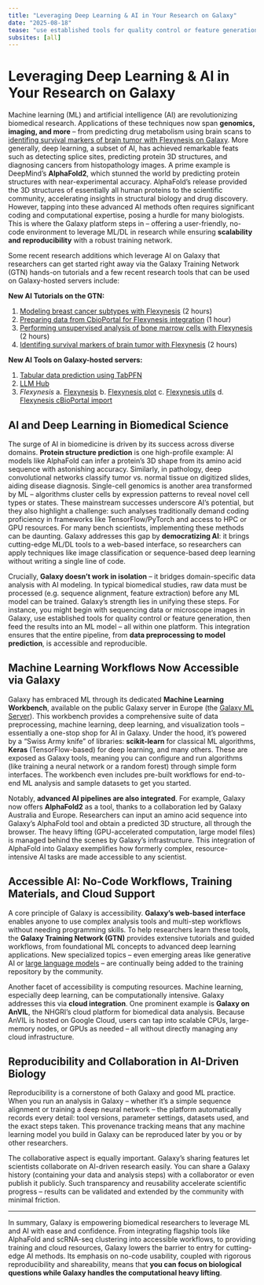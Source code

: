 ```yaml
---
title: "Leveraging Deep Learning & AI in Your Research on Galaxy"
date: "2025-08-18"
tease: "use established tools for quality control or feature generation, then feed the results into an ML model – all within one platform"
subsites: [all]
---
```


# Leveraging Deep Learning & AI in Your Research on Galaxy

Machine learning (ML) and artificial intelligence (AI) are revolutionizing biomedical research. Applications of these techniques now span **genomics, imaging, and more** – from predicting drug metabolism using brain scans to [identifing survival markers of brain tumor with Flexynesis on Galaxy](https://training.galaxyproject.org/training-material/topics/statistics/tutorials/flexynesis_survival/tutorial.html).
More generally, deep learning, a subset of AI, has achieved remarkable feats such as detecting splice sites, predicting protein 3D structures, and diagnosing cancers from histopathology images. A prime example is DeepMind’s **AlphaFold2**, which stunned the world by predicting protein structures with near-experimental accuracy. AlphaFold’s release provided the 3D structures of essentially all human proteins to the scientific community, accelerating insights in structural biology and drug discovery. However, tapping into these advanced AI methods often requires significant coding and computational expertise, posing a hurdle for many biologists. This is where the Galaxy platform steps in – offering a user-friendly, no-code environment to leverage ML/DL in research while ensuring **scalability and reproducibility** with a robust training network.

Some recent research additions which leverage AI on Galaxy that researchers can get started right away via the Galaxy Training Network (GTN) hands-on tutorials and a few recent research tools that can be used on Galaxy-hosted servers include:

**New AI Tutorials on the GTN:**
1. [Modeling breast cancer subtypes with Flexynesis](https://training.galaxyproject.org/training-material/topics/statistics/tutorials/flexynesis_classification/tutorial.html) (2 hours)
2. [Preparing data from CbioPortal for Flexynesis integration](https://training.galaxyproject.org/training-material/topics/statistics/tutorials/flexynesis_cbio_import/tutorial.html) (1 hour)
3. [Performing unsupervised analysis of bone marrow cells with Flexynesis](https://training.galaxyproject.org/training-material/topics/statistics/tutorials/flexynesis_unsupervised/tutorial.html) (2 hours)
4. [Identifing survival markers of brain tumor with Flexynesis](https://training.galaxyproject.org/training-material/topics/statistics/tutorials/flexynesis_survival/tutorial.html) (2 hours)

**New AI Tools on Galaxy-hosted servers:**
1. [Tabular data prediction using TabPFN](https://usegalaxy.eu/?tool_id=toolshed.g2.bx.psu.edu%2Frepos%2Fbgruening%2Ftabpfn%2Ftabpfn%2F2.0.9%2Bgalaxy0&version=latest)
2. [LLM Hub](https://usegalaxy.eu/?tool_id=toolshed.g2.bx.psu.edu%2Frepos%2Fbgruening%2Fllm_hub%2Fllm_hub%2F1.100.0%2Bgalaxy0&version=latest)
3. _Flexynesis_
   a. [Flexynesis](https://usegalaxy.eu/?tool_id=toolshed.g2.bx.psu.edu%2Frepos%2Fbgruening%2Fflexynesis%2Fflexynesis%2F0.2.20%2Bgalaxy3&version=latest)
   b. [Flexynesis plot](https://usegalaxy.eu/?tool_id=toolshed.g2.bx.psu.edu%2Frepos%2Fbgruening%2Fflexynesis_plot%2Fflexynesis_plot%2F0.2.20%2Bgalaxy3&version=latest)
   c. [Flexynesis utils](https://usegalaxy.eu/?tool_id=toolshed.g2.bx.psu.edu%2Frepos%2Fbgruening%2Fflexynesis_utils%2Fflexynesis_utils%2F0.2.20%2Bgalaxy3&version=latest)
   d. [Flexynesis cBioPortal import](https://usegalaxy.eu/?tool_id=toolshed.g2.bx.psu.edu%2Frepos%2Fbgruening%2Fflexynesis_cbioportal_import%2Fflexynesis_cbioportal_import%2F0.2.20%2Bgalaxy3&version=latest)

## AI and Deep Learning in Biomedical Science

The surge of AI in biomedicine is driven by its success across diverse domains. **Protein structure prediction** is one high-profile example: AI models like AlphaFold can infer a protein’s 3D shape from its amino acid sequence with astonishing accuracy. Similarly, in pathology, deep convolutional networks classify tumor vs. normal tissue on digitized slides, aiding disease diagnosis. Single-cell genomics is another area transformed by ML – algorithms cluster cells by expression patterns to reveal novel cell types or states. These mainstream successes underscore AI’s potential, but they also highlight a challenge: such analyses traditionally demand coding proficiency in frameworks like TensorFlow/PyTorch and access to HPC or GPU resources. For many bench scientists, implementing these methods can be daunting. Galaxy addresses this gap by **democratizing AI**: it brings cutting-edge ML/DL tools to a web-based interface, so researchers can apply techniques like image classification or sequence-based deep learning without writing a single line of code.

Crucially, **Galaxy doesn’t work in isolation** – it bridges domain-specific data analysis with AI modeling. In typical biomedical studies, raw data must be processed (e.g. sequence alignment, feature extraction) before any ML model can be trained. Galaxy’s strength lies in unifying these steps. For instance, you might begin with sequencing data or microscope images in Galaxy, use established tools for quality control or feature generation, then feed the results into an ML model – all within one platform. This integration ensures that the entire pipeline, from **data preprocessing to model prediction**, is accessible and reproducible.

## Machine Learning Workflows Now Accessible via Galaxy

Galaxy has embraced ML through its dedicated **Machine Learning Workbench**, available on the public Galaxy server in Europe (the [Galaxy ML Server](https://ml.usegalaxy.eu/)). This workbench provides a comprehensive suite of data preprocessing, machine learning, deep learning, and visualization tools – essentially a one-stop shop for AI in Galaxy. Under the hood, it’s powered by a “Swiss Army knife” of libraries: **scikit-learn** for classical ML algorithms, **Keras** (TensorFlow-based) for deep learning, and many others. These are exposed as Galaxy tools, meaning you can configure and run algorithms (like training a neural network or a random forest) through simple form interfaces. The workbench even includes pre-built workflows for end-to-end ML analysis and sample datasets to get you started.

Notably, **advanced AI pipelines are also integrated**. For example, Galaxy now offers **AlphaFold2** as a tool, thanks to a collaboration led by Galaxy Australia and Europe. Researchers can input an amino acid sequence into Galaxy’s AlphaFold tool and obtain a predicted 3D structure, all through the browser. The heavy lifting (GPU-accelerated computation, large model files) is managed behind the scenes by Galaxy’s infrastructure. This integration of AlphaFold into Galaxy exemplifies how formerly complex, resource-intensive AI tasks are made accessible to any scientist.

## Accessible AI: No-Code Workflows, Training Materials, and Cloud Support

A core principle of Galaxy is accessibility. **Galaxy’s web-based interface** enables anyone to use complex analysis tools and multi-step workflows without needing programming skills. To help researchers learn these tools, the **Galaxy Training Network (GTN)** provides extensive tutorials and guided workflows, from foundational ML concepts to advanced deep learning applications. New specialized topics – even emerging areas like generative AI or [large language models](https://training.galaxyproject.org/training-material/topics/statistics/#st-gai-llm) – are continually being added to the training repository by the community.

Another facet of accessibility is computing resources. Machine learning, especially deep learning, can be computationally intensive. Galaxy addresses this via **cloud integration**. One prominent example is **Galaxy on AnVIL**, the NHGRI’s cloud platform for biomedical data analysis. Because AnVIL is hosted on Google Cloud, users can tap into scalable CPUs, large-memory nodes, or GPUs as needed – all without directly managing any cloud infrastructure.

## Reproducibility and Collaboration in AI-Driven Biology

Reproducibility is a cornerstone of both Galaxy and good ML practice. When you run an analysis in Galaxy – whether it’s a simple sequence alignment or training a deep neural network – the platform automatically records every detail: tool versions, parameter settings, datasets used, and the exact steps taken. This provenance tracking means that any machine learning model you build in Galaxy can be reproduced later by you or by other researchers. 

The collaborative aspect is equally important. Galaxy’s sharing features let scientists collaborate on AI-driven research easily. You can share a Galaxy history (containing your data and analysis steps) with a collaborator or even publish it publicly. Such transparency and reusability accelerate scientific progress – results can be validated and extended by the community with minimal friction.

---

In summary, Galaxy is empowering biomedical researchers to leverage ML and AI with ease and confidence. From integrating flagship tools like AlphaFold and scRNA-seq clustering into accessible workflows, to providing training and cloud resources, Galaxy lowers the barrier to entry for cutting-edge AI methods. Its emphasis on no-code usability, coupled with rigorous reproducibility and shareability, means that **you can focus on biological questions while Galaxy handles the computational heavy lifting**.
